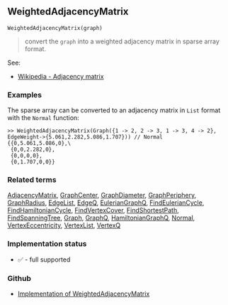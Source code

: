 ## WeightedAdjacencyMatrix

``` 
WeightedAdjacencyMatrix(graph)
```

> convert the `graph` into a weighted adjacency matrix in sparse array format.

See:
* [Wikipedia - Adjacency matrix](https://en.wikipedia.org/wiki/Adjacency_matrix)

### Examples

The sparse array can be converted to an adjacency matrix in `List` format with the `Normal` function:

```
>> WeightedAdjacencyMatrix(Graph({1 -> 2, 2 -> 3, 1 -> 3, 4 -> 2}, EdgeWeight->{5.061,2.282,5.086,1.707})) // Normal 
{{0,5.061,5.086,0},\
 {0,0,2.282,0},
 {0,0,0,0},
 {0,1.707,0,0}}
```

### Related terms 
[AdjacencyMatrix](AdjacencyMatrix.md), [GraphCenter](GraphCenter.md), [GraphDiameter](GraphDiameter.md), [GraphPeriphery](GraphPeriphery.md), [GraphRadius](GraphRadius.md), [EdgeList](EdgeList.md),
[EdgeQ](EdgeQ.md), [EulerianGraphQ](EulerianGraphQ.md), [FindEulerianCycle](FindEulerianCycle.md), [FindHamiltonianCycle](FindHamiltonianCycle.md), [FindVertexCover](FindVertexCover.md), [FindShortestPath](FindShortestPath.md), [FindSpanningTree](FindSpanningTree.md), [Graph](Graph.md), [GraphQ](GraphQ.md), [HamiltonianGraphQ](HamiltonianGraphQ.md), [Normal](Normal.md), [VertexEccentricity](VertexEccentricity.md), [VertexList](VertexList.md), [VertexQ](VertexQ.md) 






### Implementation status

* &#x2705; - full supported

### Github

* [Implementation of WeightedAdjacencyMatrix](https://github.com/axkr/symja_android_library/blob/master/symja_android_library/matheclipse-core/src/main/java/org/matheclipse/core/builtin/GraphFunctions.java#L2121) 
